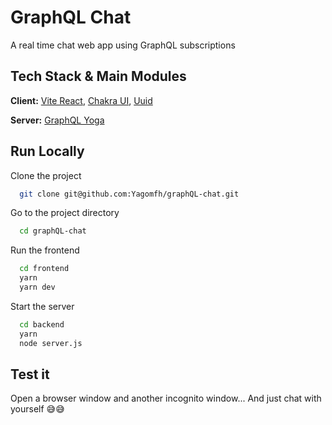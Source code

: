 # GraphQL Chat

A real time chat web app using GraphQL subscriptions

## Tech Stack & Main Modules

**Client:** [Vite React](https://vitejs.dev/), [Chakra UI](https://chakra-ui.com/), [Uuid](https://github.com/uuidjs/uuid)

**Server:** [GraphQL Yoga](https://www.graphql-yoga.com/docs/quick-start)

## Run Locally

Clone the project

```bash
  git clone git@github.com:Yagomfh/graphQL-chat.git
```

Go to the project directory

```bash
  cd graphQL-chat
```

Run the frontend

```bash
  cd frontend
  yarn
  yarn dev
```

Start the server

```bash
  cd backend
  yarn
  node server.js
```

## Test it

Open a browser window and another incognito window... And just chat with yourself 😅😅
